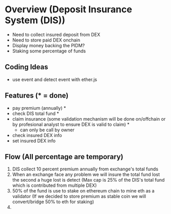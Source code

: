 # Overview (Deposit Insurance System (DIS))
- Need to collect insured deposit from DEX
- Need to store paid DEX onchain
- Display money backing the PIDM?
- Staking some percentage of funds

## Coding Ideas
- use event and detect event with ether.js

## Features (* = done)
- pay premium (annually) *
- check DIS total fund *
- claim insurance (some validation mechanism will be done on/offchain or by profesional analyst to ensure DEX is valid to claim) *
  - can only be call by owner
- check insured DEX info
- set insured DEX info 


## Flow (All percentage are temporary)
1. DIS collect 10 percent premium annually from exchange's total funds
2. When an exchange face any problem we will insure the total fund lost the second a huge lost is detect (Max cap is 25% of the DIS's total fund which is contributed from multiple DEX)
3. 50% of the fund is use to stake on ethereum chain to mine eth as a validator (If we decided to store premium as stable coin we will convert/bridge 50% to eth for staking)
4. 